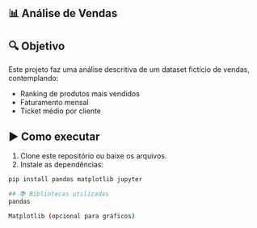 ## 📊 Análise de Vendas

## 🔍 Objetivo
Este projeto faz uma análise descritiva de um dataset fictício de vendas, contemplando:
- Ranking de produtos mais vendidos
- Faturamento mensal
- Ticket médio por cliente

## ▶️ Como executar
1. Clone este repositório ou baixe os arquivos.
2. Instale as dependências:
```bash
pip install pandas matplotlib jupyter

## 📚 Bibliotecas utilizadas
pandas

Matplotlib (opcional para gráficos)

